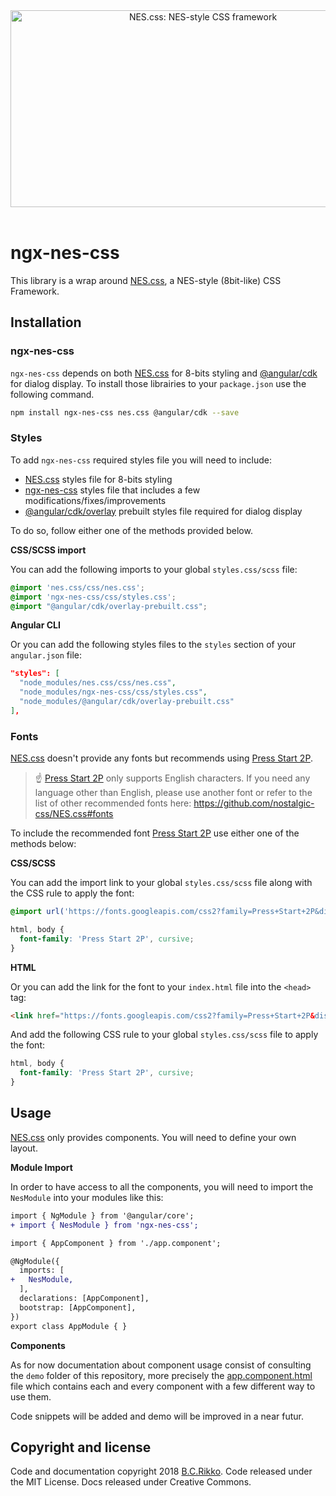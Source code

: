 <div align="center">
  <a href="https://nostalgic-css.github.io/NES.css/" target="_blank"><img src="https://user-images.githubusercontent.com/5305599/49061716-da649680-f254-11e8-9a89-d95a7407ec6a.png" alt="NES.css: NES-style  CSS framework" style="max-width: 100%;" width="600" height="315"></a>
</div>

<br>

# ngx-nes-css

This library is a wrap around [NES.css](https://nostalgic-css.github.io/NES.css/), a NES-style (8bit-like) CSS Framework.

## Installation

### ngx-nes-css

`ngx-nes-css` depends on both [NES.css](https://nostalgic-css.github.io/NES.css/) for 8-bits styling and [@angular/cdk](https://material.angular.io/cdk) for dialog display. To install those librairies to your `package.json` use the following command.

```bash
npm install ngx-nes-css nes.css @angular/cdk --save
```

### Styles

To add `ngx-nes-css` required styles file you will need to include:
- [NES.css](https://nostalgic-css.github.io/NES.css/) styles file for 8-bits styling
- [ngx-nes-css](#) styles file that includes a few modifications/fixes/improvements
- [@angular/cdk/overlay](https://material.angular.io/cdk/overlay) prebuilt styles file required for dialog display

To do so, follow either one of the methods provided below.

**CSS/SCSS import**

You can add the following imports to your global `styles.css/scss` file:

```scss
@import 'nes.css/css/nes.css';
@import 'ngx-nes-css/css/styles.css';
@import "@angular/cdk/overlay-prebuilt.css";
```

**Angular CLI**

Or you can add the following styles files to the `styles` section of your `angular.json` file:

```json
"styles": [
  "node_modules/nes.css/css/nes.css",
  "node_modules/ngx-nes-css/css/styles.css",
  "node_modules/@angular/cdk/overlay-prebuilt.css"
],
```

### Fonts

[NES.css](https://nostalgic-css.github.io/NES.css/) doesn't provide any fonts but recommends using [Press Start 2P](https://fonts.google.com/specimen/Press+Start+2P).

> ☝ [Press Start 2P](https://fonts.google.com/specimen/Press+Start+2P) only supports English characters. If you need any language other than English, please use another font or refer to the list of other recommended fonts here: https://github.com/nostalgic-css/NES.css#fonts

To include the recommended font [Press Start 2P](https://fonts.google.com/specimen/Press+Start+2P) use either one of the methods below:

**CSS/SCSS**

You can add the import link to your global `styles.css/scss` file along with the CSS rule to apply the font:

```scss
@import url('https://fonts.googleapis.com/css2?family=Press+Start+2P&display=swap');

html, body {
  font-family: 'Press Start 2P', cursive;
}
```

**HTML**

Or you can add the link for the font to your `index.html` file into the `<head>` tag:

```html
<link href="https://fonts.googleapis.com/css2?family=Press+Start+2P&display=swap" rel="stylesheet">
```

And add the following CSS rule to your global `styles.css/scss` file to apply the font:

```css
html, body {
  font-family: 'Press Start 2P', cursive;
}
```

## Usage

[NES.css](https://nostalgic-css.github.io/NES.css/) only provides components. You will need to define your own layout.

**Module Import**

In order to have access to all the components, you will need to import the `NesModule` into your modules like this:

```diff
import { NgModule } from '@angular/core';
+ import { NesModule } from 'ngx-nes-css';

import { AppComponent } from './app.component';

@NgModule({
  imports: [
+   NesModule,
  ],
  declarations: [AppComponent],
  bootstrap: [AppComponent],
})
export class AppModule { }
```

**Components**

As for now documentation about component usage consist of consulting the `demo` folder of this repository, more precisely the [app.component.html](https://github.com/jfcere/ngx-nes-css/blob/master/demo/src/app/app.component.html) file which contains each and every component with a few different way to use them.

Code snippets will be added and demo will be improved in a near futur.

## Copyright and license

Code and documentation copyright 2018 [B.C.Rikko](https://github.com/BcRikko). Code released under the MIT License. Docs released under Creative Commons.
